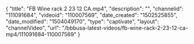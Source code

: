 {
    "title": "FB Wine rack 2 23 12 CA.mp4",
    "description": "",
    "channelid": "111091684",
    "videoid": "110007569",
    "date_created": "1502525855",
    "date_modified": "1504049170",
    "type": "captivate",
    "layout": "channelVideo",
    "url": "\/bbbusa-latest-videos\/fb-wine-rack-2-23-12-ca-mp4\/111091684-110007569"
}